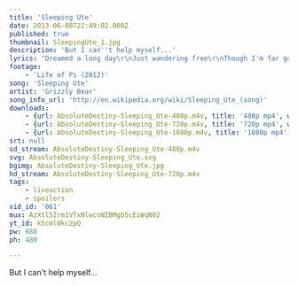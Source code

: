 ```yaml
---
title: 'Sleeping Ute'
date: 2013-06-08T22:49:02.000Z
published: true
thumbnail: SleepingUte_1.jpg
description: 'But I can''t help myself...'
lyrics: "Dreamed a long day\r\nJust wandering free\r\nThough I'm far gone\r\nYou sleep nearer to me\r\n\r\nIf I could find peace\r\nIf this night bleeds\r\nBut I can't help myself\r\n\r\nSo I walk out\r\nThese wandering dreams\r\nIf I could lie still\r\nAs that grey hill\r\nBut I can't help myself\r\n\r\nBut it's calm and it's clear\r\nCollapsed here on the stone\r\nDelivered to this place\r\nA vision dark and cloaked\r\n\r\nAnd those figures through the leaves\r\nAnd that light through the smoke\r\nAnd those countless empty days\r\nAnd I dizzy when I woke\r\nAnd I live to see your face\r\nAnd I hate to see you go\r\nBut I know no other way\r\nThan straight on out the door\r\n\r\nAnd I can't help myself\r\nAnd I can't help myself\r\nAnd I can't help myself"
footage:
    - 'Life of Pi (2012)'
song: 'Sleeping Ute'
artist: 'Grizzly Bear'
song_info_url: 'http://en.wikipedia.org/wiki/Sleeping_Ute_(song)'
downloads:
    - {url: AbsoluteDestiny-Sleeping_Ute-480p.m4v, title: '480p mp4', width: 888, height: 480, mimetype: video/mp4}
    - {url: AbsoluteDestiny-Sleeping_Ute-720p.m4v, title: '720p mp4', width: 1280, height: 688, mimetype: video/mp4}
    - {url: AbsoluteDestiny-Sleeping_Ute-1080p.m4v, title: '1080p mp4', width: 1920, height: 1036, mimetype: video/mp4}
srt: null
sd_stream: AbsoluteDestiny-Sleeping_Ute-480p.m4v
svg: AbsoluteDestiny-Sleeping_Ute.svg
bgimg: AbsoluteDestiny-Sleeping_Ute.jpg
hd_stream: AbsoluteDestiny-Sleeping_Ute-720p.m4v
tags:
    - liveaction
    - spoilers
vid_id: '061'
mux: AzXtl5Irm1VTxNlwcnNZBMgb5cEiWqN02
yt_id: kScml0kc2pQ
pw: 888
ph: 480

---
```

But I can't help myself...